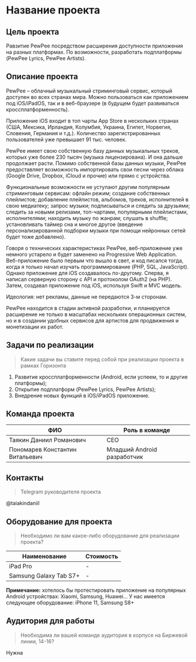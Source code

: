 # Название проекта

## Цель проекта

Равзитие PewPee посредством расширения доступности приложения на разных платформах. По возможности, разработать подплатформы (PewPee Lyrics, PewPee Artists). 

## Описание проекта

PewPee – облачный музыкальный стриминговый сервис, который доступен во всех странах мира. Можно пользоваться как приложением под iOS/iPadOS, так и в веб-браузере (в будущем будет развиваться кроссплатформенность).

Приложение iOS входит в топ чарты App Store в нескольких странах (США, Мексика, Ирландия, Колумбия, Украина, Египет, Норвегия, Словения, Германия и т.д.). Количество зарегистрированных пользователей уже превышает 91 тыс. человек.

PewPee имеет свою собственную базу данных музыкальных треков, которых уже более 230 тысяч (музыка лицензирована). И она дальше продолжает расти. Помимо собственной базы данных музыки, PewPee предоставляет возможность импортировать свои песни через облака (Google Drive, Dropbox, iCloud и прочие) или прямо с устройства.

Функциональные возможности не уступают другим популярным стриминговым сервисам: офлайн режим; создание собственных плейлистов; добавление плейлистов, альбомов, треков, исполнителей в свою медиатеку; запрос музыки; подписываться и следить за друзьями; следить за новыми релизами, топ-чартами, популярными плейлистами, исполнителями; находить музыку по жанрам; слушать в shuffle; установливать таймер сна и многое другое (введение персонализированной подборки музыки при помощи нейронных сетей будет тоже добавлено).

Говоря о технических характеристиках PewPee, веб-приложение уже немного устарело и будет заменено на Progressive Web Application. Веб-приложение было первым что вышло в свет, и код писался тогда, когда я только начал изучать программирование (PHP, SQL, JavaScript). Однако приложение для iOS создавалось по-другому. Сперва, я написал серверную сторону с API и протоколом OAuth2 (на PHP). Затем, создавал приложение под iOS, используя Swift и MVC модель.

Идеология: нет рекламы, данные не передаются 3-м сторонам.

PewPee находится в стадии активной разработки, и планируется расширение не только в масштабах нескольких операционных систем, но и в создании удобных сервисов для артистов для продвижения и монетизации их работ.

## Задачи по реализации

> Какие задачи вы ставите перед собой при реализации проекта в рамках Горизонта

1. Развитие кроссплатформенности (Android, если успеем, то и другие платформы);
2. Открытие подплатформ (PewPee Lyrics, PewPee Artists);
4. Внедрение новых функций в iOS/iPadOS приложение.

## Команда проекта

| ФИО | Роль в команде |
|-----|-----|
| Таякин Даниил Романович | CEO |
| Пономарев Константин Витальевич | Младший Android разработчик |

## Контакты

> Telegram руководителя проекта

@taiakindaniil

## Оборудование для проекта

> Необходимо ли вам какое-либо оборудование для реализации проекта?

| Наименование | Стоимость |
|-----|-----|
| iPad Pro | - |
| Samsung Galaxy Tab S7+ | - |

**Примечание:** хотелось бы протестировать приложение на популярных Android устройствах: Xiaomi, Samsung, Huawei...
У нас имеется следующее оборудование: iPhone 11, Samsung S8+

## Аудитория для работы

> Необходима ли вашей команде аудитория в корпусе на Биржевой линии, 14-16?

Нужна
